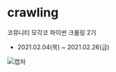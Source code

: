 # crawling
코뮤니티 모각코 파이썬 크롤링 2기
* 2021.02.04(목) ~ 2021.02.26(금)

![캡처](https://github.com/riverSun1/crawling/issues/1#issue-1118519535)
